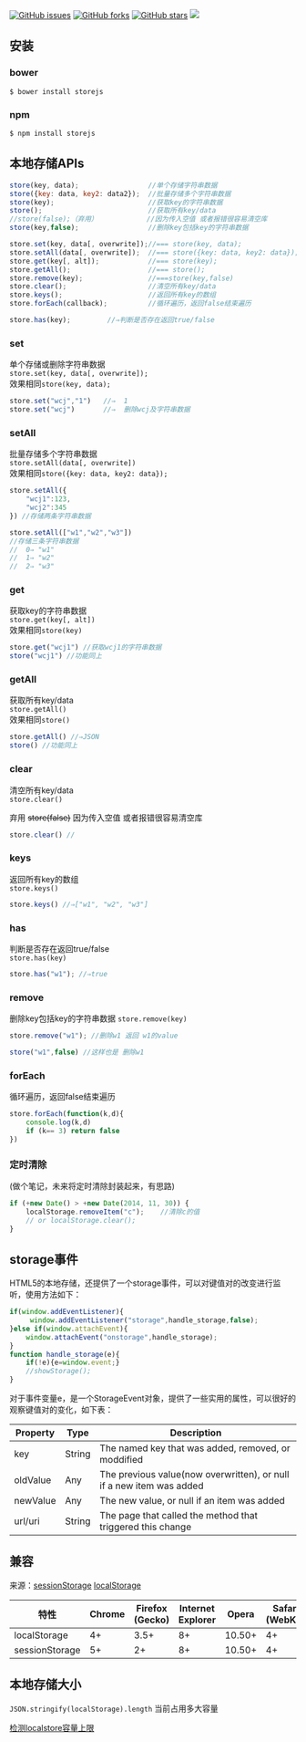 [![GitHub issues](https://img.shields.io/github/issues/jaywcjlove/store.js.svg)](https://github.com/jaywcjlove/store.js/issues) [![GitHub forks](https://img.shields.io/github/forks/jaywcjlove/store.js.svg)](https://github.com/jaywcjlove/store.js/network) [![GitHub stars](https://img.shields.io/github/stars/jaywcjlove/store.js.svg)](https://github.com/jaywcjlove/store.js/stargazers) [![](https://img.shields.io/github/release/jaywcjlove/store.js.svg)](https://github.com/jaywcjlove/store.js/releases)

## 安装

### bower

```
$ bower install storejs
```

### npm

```
$ npm install storejs
```


## 本地存储APIs
```js
store(key, data);                 //单个存储字符串数据
store({key: data, key2: data2});  //批量存储多个字符串数据
store(key);                       //获取key的字符串数据
store();                          //获取所有key/data
//store(false);（弃用）            //因为传入空值 或者报错很容易清空库
store(key,false);                 //删除key包括key的字符串数据

store.set(key, data[, overwrite]);//=== store(key, data);
store.setAll(data[, overwrite]);  //=== store({key: data, key2: data});
store.get(key[, alt]);            //=== store(key);
store.getAll();                   //=== store();
store.remove(key);                //===store(key,false)
store.clear();                    //清空所有key/data
store.keys();                     //返回所有key的数组
store.forEach(callback);          //循环遍历，返回false结束遍历

store.has(key);         //⇒判断是否存在返回true/false          
```


### set
单个存储或删除字符串数据  
`store.set(key, data[, overwrite]); `  
效果相同`store(key, data);`  

```js
store.set("wcj","1")   //⇒  1
store.set("wcj")       //⇒  删除wcj及字符串数据
```

### setAll
批量存储多个字符串数据  
`store.setAll(data[, overwrite]) `  
效果相同`store({key: data, key2: data});`  

```js
store.setAll({
    "wcj1":123,
    "wcj2":345
}) //存储两条字符串数据

store.setAll(["w1","w2","w3"]) 
//存储三条字符串数据 
//  0⇒ "w1"
//  1⇒ "w2"
//  2⇒ "w3"
```

### get
获取key的字符串数据  
`store.get(key[, alt]) `  
效果相同`store(key)`  

```js
store.get("wcj1") //获取wcj1的字符串数据
store("wcj1") //功能同上
```

### getAll
获取所有key/data  
`store.getAll()`  
效果相同`store()`  

```js
store.getAll() //⇒JSON
store() //功能同上
```

### clear
清空所有key/data  
`store.clear()`  

弃用 ~~store(false)~~ 因为传入空值 或者报错很容易清空库


```js
store.clear() //
```

### keys
返回所有key的数组  
`store.keys()`  

```js
store.keys() //⇒["w1", "w2", "w3"]
```

### has
判断是否存在返回true/false  
`store.has(key)`  

```js
store.has("w1"); //⇒true
```

### remove
删除key包括key的字符串数据
`store.remove(key)`

```js
store.remove("w1"); //删除w1 返回 w1的value

store("w1",false) //这样也是 删除w1
```

### forEach
循环遍历，返回false结束遍历

```js
store.forEach(function(k,d){
    console.log(k,d)
    if (k== 3) return false
})
```

### 定时清除
(做个笔记，未来将定时清除封装起来，有思路)

```js
if (+new Date() > +new Date(2014, 11, 30)) {
    localStorage.removeItem("c");    //清除c的值
    // or localStorage.clear();
}
```

## storage事件
HTML5的本地存储，还提供了一个storage事件，可以对键值对的改变进行监听，使用方法如下：

```js
if(window.addEventListener){
     window.addEventListener("storage",handle_storage,false);
}else if(window.attachEvent){
    window.attachEvent("onstorage",handle_storage);
}
function handle_storage(e){
    if(!e){e=window.event;}
    //showStorage();
}
```

对于事件变量e，是一个StorageEvent对象，提供了一些实用的属性，可以很好的观察键值对的变化，如下表：

| Property | Type | Description |
| ----- | ---- | ---- |
|key|String|The named key that was added, removed, or moddified|
|oldValue|Any|The previous value(now overwritten), or null if a new item was added|
|newValue|Any|The new value, or null if an item was added|
|url/uri|String|The page that called the method that triggered this change|



## 兼容

来源：[sessionStorage](https://developer.mozilla.org/en-US/docs/Web/API/Window/sessionStorage) [localStorage](https://developer.mozilla.org/en-US/docs/Web/API/Window/localStorage)

| 特性 | Chrome | Firefox (Gecko) | Internet Explorer |  Opera  | Safari (WebKit)| iPhone(IOS) | Android | Opera Mobile | Window Phone |
| ---- | ---- | ---- | ---- | ---- | ---- | ---- | ---- | ---- | ---- |
|localStorage|4+|3.5+| 8+ |10.50+|4+| 3.2+ | 2.1+ | 11+ | 8+ |
|sessionStorage|5+|2+| 8+ |10.50+|4+| 3.2+ | 2.1+ | 11+ | 8+ |


## 本地存储大小

`JSON.stringify(localStorage).length` 当前占用多大容量  

[检测localstore容量上限](https://arty.name/localstorage.html)  